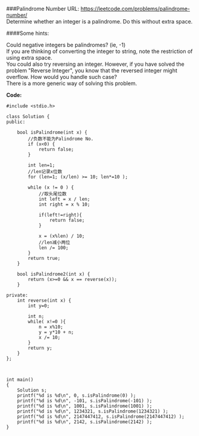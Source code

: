 ###Palindrome Number
URL: https://leetcode.com/problems/palindrome-number/</br>
Determine whether an integer is a palindrome. Do this without extra space.

####Some hints:

Could negative integers be palindromes? (ie, -1)</br>
If you are thinking of converting the integer to string, note the restriction of using extra space.</br>
You could also try reversing an integer. However, if you have solved the problem "Reverse Integer", you know that the reversed integer might overflow. How would you handle such case?</br>
There is a more generic way of solving this problem.

__Code:__

	#include <stdio.h>

	class Solution {
	public:

	    bool isPalindrome(int x) {
	    	//负数不能为Palindrome No.
	        if (x<0) {
	            return false;
	        }
	        
	        int len=1;
	        //len记录x位数
	        for (len=1; (x/len) >= 10; len*=10 );
	        
	        while (x != 0 ) {
	        	//取头尾位数
	            int left = x / len;
	            int right = x % 10;
	            
	            if(left!=right){
	                return false;
	            }
	            
	            x = (x%len) / 10;
	            //len减小两位
	            len /= 100;
	        }
	        return true;
	    }
	    
	    bool isPalindrome2(int x) {
	        return (x>=0 && x == reverse(x));
	    }

	private:    
	    int reverse(int x) {
	        int y=0;

	        int n;
	        while( x!=0 ){
	            n = x%10;
	            y = y*10 + n;
	            x /= 10;
	        }
	        return y;
	    }
	};



	int main()
	{
	    Solution s;
	    printf("%d is %d\n", 0, s.isPalindrome(0) );
	    printf("%d is %d\n", -101, s.isPalindrome(-101) );
	    printf("%d is %d\n", 1001, s.isPalindrome(1001) );
	    printf("%d is %d\n", 1234321, s.isPalindrome(1234321) );
	    printf("%d is %d\n", 2147447412, s.isPalindrome(2147447412) );
	    printf("%d is %d\n", 2142, s.isPalindrome(2142) );
	}